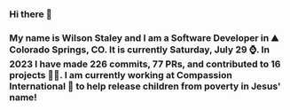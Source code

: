 ### Hi there 👋

### My name is Wilson Staley and I am a Software Developer in ⛰ Colorado Springs, CO.  It is currently Saturday, July 29 ⌚. In 2023 I have made 226 commits, 77 PRs, and contributed to 16 projects 👨‍💻. I am currently working at Compassion International 🏢 to help release children from poverty in Jesus' name!